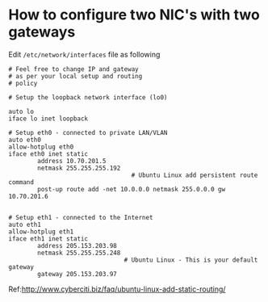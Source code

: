 # How to configure two NIC's with two gateways

Edit ```/etc/network/interfaces``` file as following

```
# Feel free to change IP and gateway    
# as per your local setup and routing   
# policy                                

# Setup the loopback network interface (lo0) 

auto lo
iface lo inet loopback

# Setup eth0 - connected to private LAN/VLAN 
auto eth0
allow-hotplug eth0
iface eth0 inet static
        address 10.70.201.5
        netmask 255.255.255.192
                                  # Ubuntu Linux add persistent route command
        post-up route add -net 10.0.0.0 netmask 255.0.0.0 gw 10.70.201.6


# Setup eth1 - connected to the Internet 
auto eth1
allow-hotplug eth1
iface eth1 inet static
        address 205.153.203.98
        netmask 255.255.255.248
                                # Ubuntu Linux - This is your default gateway 
        gateway 205.153.203.97
```

Ref:http://www.cyberciti.biz/faq/ubuntu-linux-add-static-routing/
